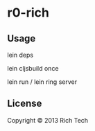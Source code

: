 # r0-rich

## Usage

lein deps

lein cljsbuild once

lein run / lein ring server

## License

Copyright © 2013 Rich Tech
